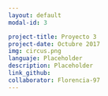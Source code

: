 ```yaml
---
layout: default
modal-id: 3

project-title: Proyecto 3
project-date: Octubre 2017
img: circus.png
languaje: Placeholder
description: Placeholder
link_github:
collaborator: Florencia-97
---
```

